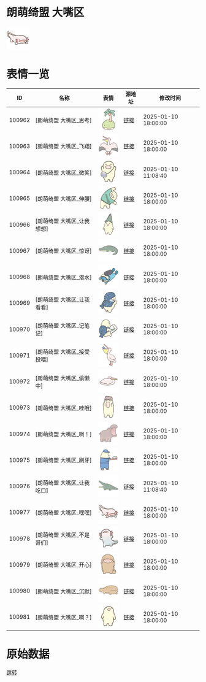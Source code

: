 # 朗萌绮盟 大嘴区

<img src="./cover.png" height="60" alt="cover" />

# 表情一览

|ID|名称|表情|源地址|修改时间|
|----|----|----|----|----|
|100962|[朗萌绮盟 大嘴区_思考]|<img src="./pic/100962_%5B朗萌绮盟 大嘴区_思考%5D.png" height="60" alt="思考"/>|[链接](https://i0.hdslb.com/bfs/garb/019b8fc3f6c8e26db6e5f39a40c6d51c6902b41f.png)|2025-01-10 18:00:00|
|100963|[朗萌绮盟 大嘴区_飞翔]|<img src="./pic/100963_%5B朗萌绮盟 大嘴区_飞翔%5D.png" height="60" alt="飞翔"/>|[链接](https://i0.hdslb.com/bfs/garb/6f2847e69b8345fba38e851fbf84cced852df831.png)|2025-01-10 18:00:00|
|100964|[朗萌绮盟 大嘴区_微笑]|<img src="./pic/100964_%5B朗萌绮盟 大嘴区_微笑%5D.png" height="60" alt="微笑"/>|[链接](https://i0.hdslb.com/bfs/garb/6a0f0dd44d3d6bb7c91413790dd5366e187e79a0.png)|2025-01-10 11:08:40|
|100965|[朗萌绮盟 大嘴区_伸腰]|<img src="./pic/100965_%5B朗萌绮盟 大嘴区_伸腰%5D.png" height="60" alt="伸腰"/>|[链接](https://i0.hdslb.com/bfs/garb/6b35111c244928e83ae7be993a0c3b0266d76858.png)|2025-01-10 18:00:00|
|100966|[朗萌绮盟 大嘴区_让我想想]|<img src="./pic/100966_%5B朗萌绮盟 大嘴区_让我想想%5D.png" height="60" alt="让我想想"/>|[链接](https://i0.hdslb.com/bfs/garb/6e0a842f259ae607f4fd61a7e571fbbd610ab23e.png)|2025-01-10 18:00:00|
|100967|[朗萌绮盟 大嘴区_惊讶]|<img src="./pic/100967_%5B朗萌绮盟 大嘴区_惊讶%5D.png" height="60" alt="惊讶"/>|[链接](https://i0.hdslb.com/bfs/garb/912f4b1835bb248534f11f0844490c8114b83ec0.png)|2025-01-10 18:00:00|
|100968|[朗萌绮盟 大嘴区_潜水]|<img src="./pic/100968_%5B朗萌绮盟 大嘴区_潜水%5D.png" height="60" alt="潜水"/>|[链接](https://i0.hdslb.com/bfs/garb/6d7cde3970dad5a9a803f8c7a046f167130833b1.png)|2025-01-10 18:00:00|
|100969|[朗萌绮盟 大嘴区_让我看看]|<img src="./pic/100969_%5B朗萌绮盟 大嘴区_让我看看%5D.png" height="60" alt="让我看看"/>|[链接](https://i0.hdslb.com/bfs/garb/5729426d759df8aab2bb08aec079e07272a4bc0e.png)|2025-01-10 18:00:00|
|100970|[朗萌绮盟 大嘴区_记笔记]|<img src="./pic/100970_%5B朗萌绮盟 大嘴区_记笔记%5D.png" height="60" alt="记笔记"/>|[链接](https://i0.hdslb.com/bfs/garb/c8d967f960d0bc9ee4dcc6d9adc45519ebb7b81b.png)|2025-01-10 18:00:00|
|100971|[朗萌绮盟 大嘴区_接受投喂]|<img src="./pic/100971_%5B朗萌绮盟 大嘴区_接受投喂%5D.png" height="60" alt="接受投喂"/>|[链接](https://i0.hdslb.com/bfs/garb/ebd1d4d768a02b31dc84c60d3a3ac52c32761aa4.png)|2025-01-10 18:00:00|
|100972|[朗萌绮盟 大嘴区_偷懒中]|<img src="./pic/100972_%5B朗萌绮盟 大嘴区_偷懒中%5D.png" height="60" alt="偷懒中"/>|[链接](https://i0.hdslb.com/bfs/garb/1e5b24b45368a3d7a08097e20ab1d52546d78752.png)|2025-01-10 18:00:00|
|100973|[朗萌绮盟 大嘴区_哇哦]|<img src="./pic/100973_%5B朗萌绮盟 大嘴区_哇哦%5D.png" height="60" alt="哇哦"/>|[链接](https://i0.hdslb.com/bfs/garb/c73b311906bccf6d3acf30672405d2d6aa34056e.png)|2025-01-10 18:00:00|
|100974|[朗萌绮盟 大嘴区_啊！]|<img src="./pic/100974_%5B朗萌绮盟 大嘴区_啊！%5D.png" height="60" alt="啊！"/>|[链接](https://i0.hdslb.com/bfs/garb/3a16d6d470a87690cbd834abaa79231c6c903c2d.png)|2025-01-10 18:00:00|
|100975|[朗萌绮盟 大嘴区_刷牙]|<img src="./pic/100975_%5B朗萌绮盟 大嘴区_刷牙%5D.png" height="60" alt="刷牙"/>|[链接](https://i0.hdslb.com/bfs/garb/a28b55a75658868464f6dc14bd33f1c43cdfb411.png)|2025-01-10 18:00:00|
|100976|[朗萌绮盟 大嘴区_让我吃口]|<img src="./pic/100976_%5B朗萌绮盟 大嘴区_让我吃口%5D.png" height="60" alt="让我吃口"/>|[链接](https://i0.hdslb.com/bfs/garb/90a14f5bc462e624e0c0def419916ac702c18d77.png)|2025-01-10 11:08:40|
|100977|[朗萌绮盟 大嘴区_嘿嘿]|<img src="./pic/100977_%5B朗萌绮盟 大嘴区_嘿嘿%5D.png" height="60" alt="嘿嘿"/>|[链接](https://i0.hdslb.com/bfs/garb/c2eee30eebcd4b38f65a4efb0c4b43c296a3c619.png)|2025-01-10 18:00:00|
|100978|[朗萌绮盟 大嘴区_不是哥们]|<img src="./pic/100978_%5B朗萌绮盟 大嘴区_不是哥们%5D.png" height="60" alt="不是哥们"/>|[链接](https://i0.hdslb.com/bfs/garb/dfd1f872b6d5e5ae5d7b3a551e5512c8b16f886c.png)|2025-01-10 18:00:00|
|100979|[朗萌绮盟 大嘴区_开心]|<img src="./pic/100979_%5B朗萌绮盟 大嘴区_开心%5D.png" height="60" alt="开心"/>|[链接](https://i0.hdslb.com/bfs/garb/3af911350d251159a2a214bafaa4b6c92a8036c3.png)|2025-01-10 18:00:00|
|100980|[朗萌绮盟 大嘴区_沉默]|<img src="./pic/100980_%5B朗萌绮盟 大嘴区_沉默%5D.png" height="60" alt="沉默"/>|[链接](https://i0.hdslb.com/bfs/garb/2405afab45bd6c5a2aed69bace1eaa3b0eb1e17d.png)|2025-01-10 18:00:00|
|100981|[朗萌绮盟 大嘴区_啊？]|<img src="./pic/100981_%5B朗萌绮盟 大嘴区_啊？%5D.png" height="60" alt="啊？"/>|[链接](https://i0.hdslb.com/bfs/garb/6be90d1d38dc5831c4f3ac9916fd5031636a2324.png)|2025-01-10 18:00:00|

# 原始数据

[跳转](./raw.json)


